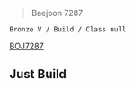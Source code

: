 >Baejoon 7287

```Bronze V / Build / Class null```

[BOJ7287](https://www.acmicpc.net/problem/7287)<br>
<h2> Just Build<br>

